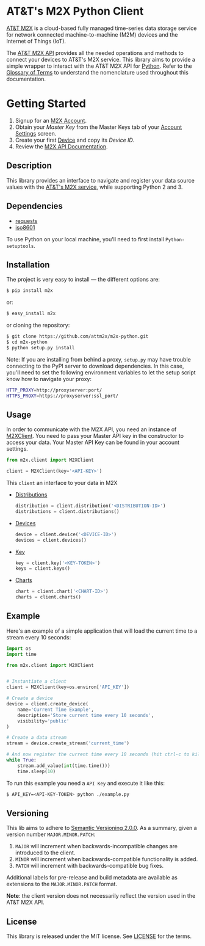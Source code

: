 # AT&T's M2X Python Client

[AT&T M2X](http://m2x.att.com) is a cloud-based fully managed time-series data storage service for network connected machine-to-machine (M2M) devices and the Internet of Things (IoT). 

The [AT&T M2X API](https://m2x.att.com/developer/documentation/overview) provides all the needed operations and methods to connect your devices to AT&T's M2X service. This library aims to provide a simple wrapper to interact with the AT&T M2X API for [Python](https://www.python.org). Refer to the [Glossary of Terms](https://m2x.att.com/developer/documentation/glossary) to understand the nomenclature used throughout this documentation.

Getting Started
===============

1. Signup for an [M2X Account](https://m2x.att.com/signup).
2. Obtain your _Master Key_ from the Master Keys tab of your [Account
   Settings](https://m2x.att.com/account) screen.
2. Create your first [Device](https://m2x.att.com/devices) and copy its _Device
   ID_.
3. Review the [M2X API
   Documentation](https://m2x.att.com/developer/documentation/overview).


## Description

This library provides an interface to navigate and register your data source
values with the [AT&T's M2X service](https://m2x.att.com/), while supporting
Python 2 and 3.


## Dependencies

* [requests](http://www.python-requests.org)
* [iso8601](https://pypi.python.org/pypi/iso8601)

To use Python on your local machine, you'll need to first install
`Python-setuptools`.


## Installation

The project is very easy to install — the different options are:

```bash
$ pip install m2x
```

or:

```bash
$ easy_install m2x
```

or cloning the repository:

```bash
$ git clone https://github.com/attm2x/m2x-python.git
$ cd m2x-python
$ python setup.py install
```

Note: If you are installing from behind a proxy, `setup.py` may have trouble
connecting to the PyPI server to download dependencies. In this case, you'll
need to set the following environment variables to let the setup script know
how to navigate your proxy:

```bash
HTTP_PROXY=http://proxyserver:port/
HTTPS_PROXY=https://proxyserver:ssl_port/
```

## Usage

In order to communicate with the M2X API, you need an instance of
[M2XClient](m2x/client.py). You need to pass your Master API key in the
constructor to access your data. Your Master API Key can be found in your
account settings.

```python
from m2x.client import M2XClient

client = M2XClient(key='<API-KEY>')
```

This `client` an interface to your data in M2X

- [Distributions](m2x/v2/distributions.py)
  ```python
  distribution = client.distribution('<DISTRIBUTION-ID>')
  distributions = client.distributions()
  ```

- [Devices](m2x/v2/devices.py)
  ```python
  device = client.device('<DEVICE-ID>')
  devices = client.devices()
  ```

- [Key](m2x/v2/keys.py)
  ```python
  key = client.key('<KEY-TOKEN>')
  keys = client.keys()
  ```

- [Charts](m2x/v2/charts.py)
  ```python
  chart = client.chart('<CHART-ID>')
  charts = client.charts()
  ```

## Example

Here's an example of a simple application that will load the current time to
a stream every 10 seconds:

```python
import os
import time

from m2x.client import M2XClient


# Instantiate a client
client = M2XClient(key=os.environ['API_KEY'])

# Create a device
device = client.create_device(
    name='Current Time Example',
    description='Store current time every 10 seconds',
    visibility='public'
)

# Create a data stream
stream = device.create_stream('current_time')

# And now register the current time every 10 seconds (hit ctrl-c to kill)
while True:
    stream.add_value(int(time.time()))
    time.sleep(10)
```

To run this example you need a `API Key` and execute it like this:

```bash
$ API_KEY=<API-KEY-TOKEN> python ./example.py
```

## Versioning

This lib aims to adhere to [Semantic Versioning 2.0.0](http://semver.org/). As
a summary, given a version number `MAJOR.MINOR.PATCH`:

1. `MAJOR` will increment when backwards-incompatible changes are introduced to
   the client.
2. `MINOR` will increment when backwards-compatible functionality is added.
3. `PATCH` will increment with backwards-compatible bug fixes.

Additional labels for pre-release and build metadata are available as
extensions to the `MAJOR.MINOR.PATCH` format.

**Note**: the client version does not necessarily reflect the version used in
          the AT&T M2X API.

## License

This library is released under the MIT license. See [LICENSE](LICENSE) for the terms.
